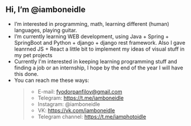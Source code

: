 ## Hi, I’m @iamboneidle
- I’m interested in programming, math, learning different (human) languages, playing guitar.
- I’m currently learning WEB development, using Java + Spring + SpringBoot and Python + django + django rest framework. Also I gave leanrned JS + React a little bit to implement
  my ideas of visual stuff in my pet projects
- Currently I'm interested in keeping learning programming stuff and finding a job or an internship, I hope by the end of the year I will have this done.
- You can reach me these ways:
  > + E-mail: fyodorpanfilov@gmail.com
  > + Telegram: https://t.me/iamboneidle
  > + Instagram: @iamboneidle
  > + VK: https://vk.com/iamboneidle
  > + Telegram channel: https://t.me/iamphotoidle
